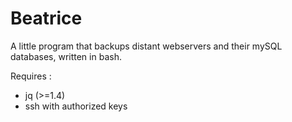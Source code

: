 # Beatrice
A little program that backups distant webservers and their mySQL databases, written in bash.

Requires :
- jq (>=1.4)
- ssh with authorized keys
